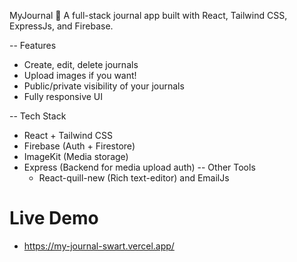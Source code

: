MyJournal 📝
A full-stack journal app built with React, Tailwind CSS, ExpressJs, and Firebase.

-- Features
- Create, edit, delete journals
- Upload images if you want!
- Public/private visibility of your journals
- Fully responsive UI

-- Tech Stack
- React + Tailwind CSS
- Firebase (Auth + Firestore)
- ImageKit (Media storage)
- Express (Backend for media upload auth)
-- Other Tools
  - React-quill-new (Rich text-editor) and EmailJs

# Live Demo
- https://my-journal-swart.vercel.app/
